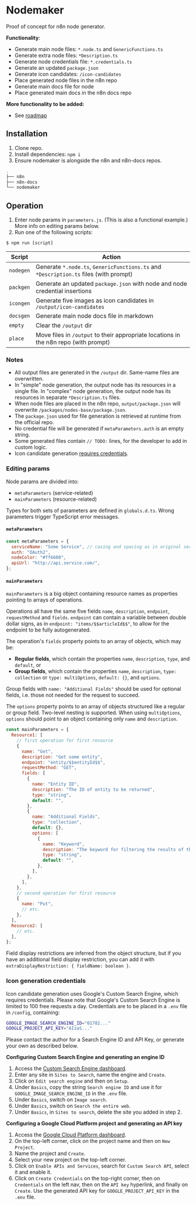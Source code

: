 # Nodemaker

Proof of concept for n8n node generator.

**Functionality**:

- Generate main node files: `*.node.ts` and `GenericFunctions.ts`
- Generate extra node files: `*Description.ts`
- Generate node credentials file: `*.credentials.ts`
- Generate an updated `package.json`
- Generate icon candidates: `/icon-candidates`
- Place generated node files in the n8n repo
- Generate main docs file for node
- Place generated main docs in the n8n docs repo

**More functionality to be added:**

- See [roadmap](https://github.com/ivov/nodemaker/issues/1)

## Installation

1. Clone repo.
2. Install dependencies: `npm i`
3. Ensure nodemaker is alongside the n8n and n8n-docs repos.

```bash
.
├── n8n
├── n8n-docs
└── nodemaker
```

## Operation

1. Enter node params in `parameters.js`. (This is also a functional example.) More info on editing params below.
2. Run one of the following scripts:

```
$ npm run [script]
```

| Script    | Action                                                                                |
| --------- | ------------------------------------------------------------------------------------- |
| `nodegen` | Generate `*.node.ts`, `GenericFunctions.ts` and `*Description.ts` files (with prompt) |
| `packgen` | Generate an updated `package.json` with node and node credential insertions           |
| `icongen` | Generate five images as icon candidates in `/output/icon-candidates`                  |
| `docsgen` | Generate main node docs file in markdown                                              |
| `empty`   | Clear the `/output` dir                                                               |
| `place`   | Move files in `/output` to their appropriate locations in the n8n repo (with prompt)  |

### Notes

- All output files are generated in the `/output` dir. Same-name files are overwritten.
- In "simple" node generation, the output node has its resources in a single file. In "complex" node generation, the output node has its resources in separate `*Description.ts` files.
- When node files are placed in the n8n repo, `output/package.json` will overwrite `/packages/nodes-base/package.json`.
- The `package.json` used for file generation is retrieved at runtime from the official repo.
- No credential file will be generated if `metaParameters.auth` is an empty string.
- Some generated files contain `// TODO:` lines, for the developer to add in custom logic.
- Icon candidate generation [requires credentials](#icon-generation-credentials).

### Editing params

Node params are divided into:

- `metaParameters` (service-related)
- `mainParameters` (resource-related)

Types for both sets of parameters are defined in `globals.d.ts`. Wrong parameters trigger TypeScript error messages.

#### `metaParameters`

```js
const metaParameters = {
  serviceName: "Some Service", // casing and spacing as in original service
  auth: "OAuth2",
  nodeColor: "#ff6600",
  apiUrl: "http://api.service.com/",
};
```

#### `mainParameters`

`mainParameters` is a big object containing resource names as properties pointing to arrays of operations.

Operations all have the same five fields `name`, `description`, `endpoint`, `requestMethod` and `fields`. `endpoint` can contain a variable between double dollar signs, as in `endpoint: "items/$$articleId$$"`, to allow for the endpoint to be fully autogenerated.

The operation's `fields` property points to an array of objects, which may be:

- **Regular fields**, which contain the properties `name`, `description`, `type`, and `default`, or
- **Group fields**, which contain the properties `name`, `description`, `type: collection` or `type: multiOptions`, `default: {}`, and `options`.

Group fields with `name: "Additional Fields"` should be used for optional fields, i.e. those not needed for the request to succeed.

The `options` property points to an array of objects structured like a regular or group field. Two-level nesting is supported. When using `multiOptions`, `options` should point to an object containing only `name` and `description`.

```js
const mainParameters = {
  Resource1: [
    // first operation for first resource
    {
      name: "Get",
      description: "Get some entity",
      endpoint: "entity/$$entityId$$",
      requestMethod: "GET",
      fields: [
        {
          name: "Entity ID",
          description: "The ID of entity to be returned",
          type: "string",
          default: "",
        },
        {
          name: "Additional Fields",
          type: "collection",
          default: {},
          options: [
            {
              name: "Keyword",
              description: "The keyword for filtering the results of the query",
              type: "string",
              default: "",
            },
          ],
        },
      ],
    },
    // second operation for first resource
    {
      name: "Put",
      // etc.
    },
  ],
  Resource2: [
    // etc.
  ],
};
```

Field display restrictions are inferred from the object structure, but if you have an additional field display restriction, you can add it with `extraDisplayRestriction: { fieldName: boolean }`.

### Icon generation credentials

Icon candidate generation uses Google's Custom Search Engine, which requires credentials. Please note that Google's Custom Search Engine is limited to 100 free requests a day. Credentials are to be placed in a `.env` file in `/config`, containing:

```bash
GOOGLE_IMAGE_SEARCH_ENGINE_ID="01782..."
GOOGLE_PROJECT_API_KEY="AIzaS..."
```

Please contact the author for a Search Engine ID and API Key, or generate your own as described below.

**Configuring Custom Search Engine and generating an engine ID**

1. Access the [Custom Search Engine dashboard](https://cse.google.com/cse/create/new).
2. Enter any site in `Sites to Search`, name the engine and `Create`.
3. Click on `Edit search engine` and then on `Setup`.
4. Under `Basics`, copy the string `Search engine ID` and use it for `GOOGLE_IMAGE_SEARCH_ENGINE_ID` in the `.env` file.
5. Under `Basics`, switch on `Image search`.
6. Under `Basics`, switch on `Search the entire web`.
7. Under `Basics`, in `Sites to search`, delete the site you added in step 2.

**Configuring a Google Cloud Platform project and generating an API key**

1. Access the [Google Cloud Platform dashboard](https://console.developers.google.com).
2. On the top-left corner, click on the project name and then on `New Project`.
3. Name the project and `Create`.
4. Select your new project on the top-left corner.
5. Click on `Enable APIs and Services`, search for `Custom Search API`, select it and enable it.
6. Click on `Create Credentials` on the top-right corner, then on `Credentials` on the left nav, then on the `API key` hyperlink, and finally on `Create`. Use the generated API key for `GOOGLE_PROJECT_API_KEY` in the `.env` file.
